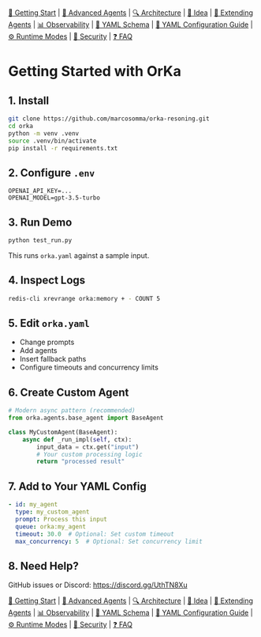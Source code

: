 [📘 Getting Start](./getting-started.md) | [🤖 Advanced Agents](./agents-advanced.md) | [🔍 Architecture](./architecture.md) | [🧠 Idea](./index.md) | [🧪 Extending Agents](./extending-agents.md) | [📊 Observability](./observability.md) | [📜 YAML Schema](./orka.yaml-schema.md) | [📝 YAML Configuration Guide](./yaml-configuration-guide.md) | [⚙ Runtime Modes](./runtime-modes.md) | [🔐 Security](./security.md) | [❓ FAQ](./faq.md)

# Getting Started with OrKa

## 1. Install
```bash
git clone https://github.com/marcosomma/orka-resoning.git
cd orka
python -m venv .venv
source .venv/bin/activate
pip install -r requirements.txt
```

## 2. Configure `.env`
```
OPENAI_API_KEY=...
OPENAI_MODEL=gpt-3.5-turbo
```

## 3. Run Demo
```bash
python test_run.py
```
This runs `orka.yaml` against a sample input.

## 4. Inspect Logs
```bash
redis-cli xrevrange orka:memory + - COUNT 5
```

## 5. Edit `orka.yaml`
- Change prompts
- Add agents
- Insert fallback paths
- Configure timeouts and concurrency limits

## 6. Create Custom Agent
```python
# Modern async pattern (recommended)
from orka.agents.base_agent import BaseAgent

class MyCustomAgent(BaseAgent):
    async def _run_impl(self, ctx):
        input_data = ctx.get("input")
        # Your custom processing logic
        return "processed result"
```

## 7. Add to Your YAML Config
```yaml
- id: my_agent
  type: my_custom_agent
  prompt: Process this input
  queue: orka:my_agent
  timeout: 30.0  # Optional: Set custom timeout
  max_concurrency: 5  # Optional: Set concurrency limit
```

## 8. Need Help?
GitHub issues or Discord: https://discord.gg/UthTN8Xu

[📘 Getting Start](./getting-started.md) | [🤖 Advanced Agents](./agents-advanced.md) | [🔍 Architecture](./architecture.md) | [🧠 Idea](./index.md) | [🧪 Extending Agents](./extending-agents.md) | [📊 Observability](./observability.md) | [📜 YAML Schema](./orka.yaml-schema.md) | [📝 YAML Configuration Guide](./yaml-configuration-guide.md) | [⚙ Runtime Modes](./runtime-modes.md) | [🔐 Security](./security.md) | [❓ FAQ](./faq.md)
